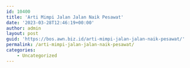 ```yaml
---
id: 10400
title: 'Arti Mimpi Jalan Jalan Naik Pesawat'
date: '2023-03-28T12:46:19+00:00'
author: admin
layout: post
guid: 'https://bos.awn.biz.id/arti-mimpi-jalan-jalan-naik-pesawat/'
permalink: /arti-mimpi-jalan-jalan-naik-pesawat/
categories:
    - Uncategorized
---
```



